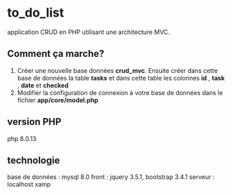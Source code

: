 # to_do_list

application CRUD en PHP utilisant une architecture MVC.

## Comment ça marche?

1. Créer une nouvelle base données **crud_mvc**. Ensuite créer dans cette base de données la table **tasks** et dans cette table les colonnes **id** , **task** , **date** et **checked**
2. Modifier la configuration de connexion à votre base de données dans le fichier **app/core/model.php**

## version PHP
php 8.0.13

## technologie
base de données : mysql 8.0
front : jquery 3.5.1, bootstrap 3.4.1
serveur : localhost xamp

